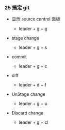### 25 搞定 git

- 显示 source control 面板

  - leader + g + g

- stage change

  - leader + g + s

- commit

  - leader + g + c

- diff

  - leader + d + f

- UnStage change
  - leader + g + u
- Discard change
  - leader + g + cl
